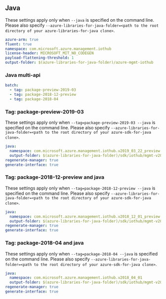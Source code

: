 ## Java

These settings apply only when `--java` is specified on the command line.
Please also specify `--azure-libraries-for-java-folder=<path to the root directory of your azure-libraries-for-java clone>`.

``` yaml $(java)
azure-arm: true
fluent: true
namespace: com.microsoft.azure.management.iothub
license-header: MICROSOFT_MIT_NO_CODEGEN
payload-flattening-threshold: 1
output-folder: $(azure-libraries-for-java-folder)/azure-mgmt-iothub
```

### Java multi-api

``` yaml $(java) && $(multiapi)
batch:
  - tag: package-preview-2019-03
  - tag: package-2018-12-preview
  - tag: package-2018-04
```

### Tag: package-preview-2019-03

These settings apply only when `--tag=package-preview-2019-03 --java` is specified on the command line.
Please also specify `--azure-libraries-for-java-folder=<path to the root directory of your azure-sdk-for-java clone>`.

``` yaml $(tag) == 'package-preview-2019-03' && $(java) && $(multiapi)
java:
  namespace: com.microsoft.azure.management.iothub.v2019_03_22_preview
  output-folder: $(azure-libraries-for-java-folder)/sdk/iothub/mgmt-v2019_03_22_preview
regenerate-manager: true
generate-interface: true
```

### Tag: package-2018-12-preview and java

These settings apply only when `--tag=package-2018-12-preview --java` is specified on the command line.
Please also specify `--azure-libraries-for-java-folder=<path to the root directory of your azure-sdk-for-java clone>`.

``` yaml $(tag) == 'package-2018-12-preview' && $(java) && $(multiapi)
java:
  namespace: com.microsoft.azure.management.iothub.v2018_12_01_preview
  output-folder: $(azure-libraries-for-java-folder)/sdk/iothub/mgmt-v2018_12_01_preview
regenerate-manager: true
generate-interface: true
```

### Tag: package-2018-04 and java

These settings apply only when `--tag=package-2018-04 --java` is specified on the command line.
Please also specify `--azure-libraries-for-java-folder=<path to the root directory of your azure-sdk-for-java clone>`.

``` yaml $(tag) == 'package-2018-04' && $(java) && $(multiapi)
java:
  namespace: com.microsoft.azure.management.iothub.v2018_04_01
  output-folder: $(azure-libraries-for-java-folder)/sdk/iothub/mgmt-v2018_04_01
regenerate-manager: true
generate-interface: true
```
